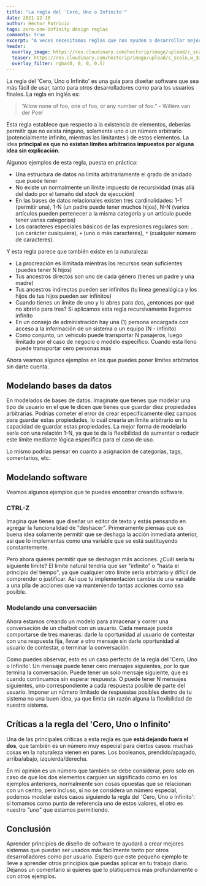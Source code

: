 ```yaml
---
title: "La regla del 'Cero, Uno o Infinito'"
date: 2021-12-10
author: Héctor Patricio
tags: zero-one-infinity design reglas
comments: true
excerpt: "A veces necesitamos reglas que nos ayuden a desarrollar mejor software. La regal de 'Cero, Uno o Infinito' es una guía para que creemos software más usable."
header:
  overlay_image: https://res.cloudinary.com/hectorip/image/upload/c_scale,w_1120/v1639259189/michael-dziedzic-uZr0oWxrHYs-unsplash_koqk3a.jpg
  teaser: https://res.cloudinary.com/hectorip/image/upload/c_scale,w_320/v1639259189/michael-dziedzic-uZr0oWxrHYs-unsplash_koqk3a.jpg
  overlay_filter: rgba(0, 0, 0, 0.5)
---
```


La regla del 'Cero, Uno o Infinito' es una guía para diseñar software que sea más fácil de usar, tanto para otros desarrolladores como para los usuarios finales. La regla en inglés es:

> “Allow none of foo, one of foo, or any number of foo.” - Willem van der Poel

Esta regla establece que respecto a la existencia de elementos, deberías permitir que no exista ninguno, solamente uno o un número arbitrario (potencialmente infinito, mientras las limitantes ) de estos elementos. La idea **principal es que no existan límites arbitrarios impuestos por alguna idea sin explicación**.

Algunos ejemplos de esta regla, puesta en práctica:

- Una estructura de datos no limita arbitrariamente el grado de anidado que puede tener
- No existe un normalmente un límite impuesto de recursividad (más allá del dado por el tamaño del _stack_ de ejecución)
- En las bases de datos relacionales existen tres cardinalidades: 1-1 (permitir una), 1-N (un padre puede tener muchos hijos), N-N (varios artículos pueden pertenecer a la misma categoría y un artículo puede tener varias categorías)
- Los caracteres especiales básicos de las expresiones regulares son: `.` (un carácter cualquiera), `+` (uno o más caracteres), `*` (cualquier número de caracteres).

Y esta regla parece que también existe en la naturaleza:

- La procreación es ilimitada mientras los recursos sean suficientes (puedes tener N hijos)
- Tus ancestros directos son uno de cada género (tienes un padre y una madre)
- Tus ancestros indirectos pueden ser infinitos (tu linea genealógica y los hijos de tus hijos pueden ser infinitos)
- Cuando tienes un límite de uno y lo abres para dos, ¿entonces por qué no abrirlo para tres? Si aplicamos esta regla recursivamente llegamos infinito
- En un consejo de administración hay una (1) persona encargada con acceso a la información de un sistema o un equipo (N - infinito)
- Como conjunto, un vehículo puede transportar N pasajeros, luego limitado por el caso de negocio o modelo específico. Cuando esta lleno puede transportar cero personas más

Ahora veamos algunos ejemplos en los que puedes poner límites arbitrarios sin darte cuenta.

## Modelando bases da datos

En modelados de bases de datos. Imagínate que tienes que modelar una tipo de usuario en el que te dicen que tienes que guardar diez propiedades arbitrarias. Podrías cometer el error de crear específicamente diez campos para guardar estas propiedades, lo cuál crearía un límite arbitrario en la capacidad de guardar estas propiedades. La mejor forma de modelarlo sería con una relación 1-N, ya que te da la flexibilidad de aumentar o reducir este límite mediante lógica específica para el caso de uso.

Lo mismo podrías pensar en cuanto a asignación de categorías, tags, comentarios, etc.

## Modelando software

Veamos algunos ejemplos que te puedes encontrar creando software.

### CTRL-Z

Imagina que tienes que diseñar un editor de texto y estás pensando en agregar la funcionalidad de "deshacer". Primeramente piensas que es buena idea solamente permitir que se deshaga la acción inmediata anterior, así que lo implementas como una variable que se está sustituyendo constantemente.

Pero ahora quieres permitir que se deshagan más acciones. ¿Cuál sería tu siguiente límite? El límite natural tendría que ser "infinito" o "hasta el principio del tiempo", ya que cualquier otro límite sería arbitrario y difícil de comprender o justificar. Así que tu implementación cambia de una variable a una pila de acciones que va manteniendo tantas acciones como sea posible.

### Modelando una conversaciǿn

Ahora estamos creando un modelo para almacenar y correr una conversación de un chatbot con un usuario. Cada mensaje puede comportarse de tres maneras: darle la oportunidad al usuario de contestar con una respuesta fija, llevar a otro mensaje sin darle oportunidad al usuario de contestar, o terminar la conversación.

Como puedes observar, esto es un caso perfecto de la regla del 'Cero, Uno o Infinito'. Un mensaje puede tener cero mensajes siguientes, por lo que termina la conversación. Puede tener un solo mensaje siguiente, que es cuando continuamos sin esperar respuesta. O puede tener N mensajes siguientes, uno correspondiente a cada respuesta posible de parte del usuario. Imponer un número limitado de respuestas posibles dentro de tu sistema no una buen idea, ya que limita sin razón alguna la flexibilidad de nuestro sistema.


## Críticas a la regla del 'Cero, Uno o Infinito'

Una de las principales críticas a esta regla es que **está dejando fuera el dos**, que también es un número muy especial para ciertos casos: muchas cosas en la naturaleza vienen en pares. Los booleanos, prendido/apagado, arriba/abajo, izquierda/derecha.

En mi opinión es un número que también se debe considerar, pero solo en caso de que los dos elementos carguen un significado como en los ejemplos anteriores, normalmente son cosas opuestas que se relacionan con un centro, pero incluso, si no se considera un número especial, podemos modelar estos casos siguiendo la regla del 'Cero, Uno o Infinito': si tomamos como punto de referencia uno de estos valores, el otro es nuestro _"uno"_ que estamos permitiendo.

## Conclusión

Aprender principios de diseño de software te ayudará a crear mejores sistemas que puedan ser usados más fácilmente tanto por otros desarrolladores como por usuario. Espero que este pequeño ejemplo te lleve a aprender otros principios que puedas aplicar en tu trabajo diario. Déjanos un comentario si quieres que lo platiquemos más profundamente o con otros ejemplos.
